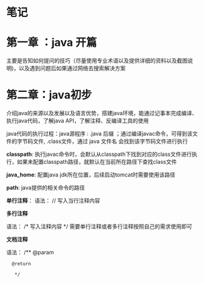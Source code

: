 # 笔记

# 第一章 ：java 开篇


主要是告知如何提问的技巧（尽量使用专业术语以及提供详细的资料以及截图说明)，以及遇到问题后如果通过网络去搜索解决方案


# 第二章：java初步

介绍java的来源以及发展以及语言优势，搭建java环境，能通过记事本完成编译、执行java代码，了解java API，了解注释、反编译工具的使用

java代码的执行过程：java源程序 : .java 后缀 ；通过编译javac命令，可得到该文件的字节码文件, .class文件，通过 java 文件名 会找到该字节码文件进行执行

**classpath**: 执行javac命令时，会默认从classpath下找到对应的class文件进行执行，如果未配置classpath路径，就默认在当前所在路径下查找class文件

**java_home**: 配置java jdk所在位置，后续启动tomcat时需要使用该路径

**path**: java提供的相关命令的路径

**单行注释**：
语法： // 写入当行注释内容

**多行注释**

语法： /* 
      写入注释内容
       */
 需要单行注释或者多行注释按照自己的需求使用即可


**文档注释**

语法： /**
      @param
      
      @return
      
       */

